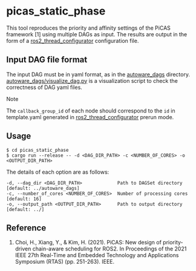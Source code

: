 # picas_static_phase

This tool reproduces the priority and affinity settings of the PiCAS framework [1] using multiple DAGs as input. The results are output in the form of a [ros2_thread_configurator](https://github.com/sykwer/ros2_thread_configurator) configuration file.

## Input DAG file format
The input DAG must be in yaml format, as in the [autoware_dags](https://github.com/atsushi421/picas_static_phase/tree/main/autoware_dags) directory. [autoware_dags/visualize_dag.py](https://github.com/atsushi421/picas_static_phase/tree/main/autoware_dags/visualize_dag.py) is a visualization script to check the correctness of DAG yaml files.

> [!NOTE]
> The `callback_group_id` of each node should correspond to the `id` in template.yaml generated in [ros2_thread_configurator](https://github.com/sykwer/ros2_thread_configurator) prerun mode.

## Usage

```
$ cd picas_static_phase
$ cargo run --release -- -d <DAG_DIR_PATH> -c <NUMBER_OF_CORES> -o <OUTPUT_DIR_PATH>
```

The details of each option are as follows:

```
-d, --dag_dir <DAG_DIR_PATH>             Path to DAGSet directory [default: ../autoware_dags]
-c, --number_of_cores <NUMBER_OF_CORES>  Number of processing cores [default: 16]
-o, --output_path <OUTPUT_DIR_PATH>      Path to output directory [default: ../]
```

## Reference
1. Choi, H., Xiang, Y., & Kim, H. (2021). PiCAS: New design of priority-driven chain-aware scheduling for ROS2. In Proceedings of the 2021 IEEE 27th Real-Time and Embedded Technology and Applications Symposium (RTAS) (pp. 251-263). IEEE.
